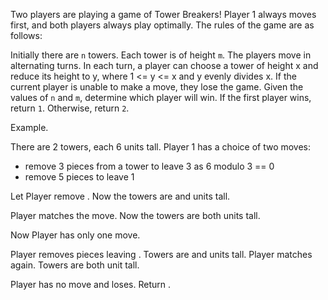 Two players are playing a game of Tower Breakers! Player 1 always moves first, and both players always play optimally. The rules of the game are as follows:

Initially there are `n` towers.
Each tower is of height `m`.
The players move in alternating turns.
In each turn, a player can choose a tower of height x and reduce its height to y, where 1 <= y <= x  and y evenly divides x.
If the current player is unable to make a move, they lose the game.
Given the values of `n` and `m`, determine which player will win. If the first player wins, return `1`. Otherwise, return `2`.

Example. 

There are 2 towers, each 6 units tall. Player 1 has a choice of two moves:
- remove 3 pieces from a tower to leave 3 as 6 modulo 3 == 0 
- remove 5 pieces to leave 1

Let Player  remove . Now the towers are  and  units tall.

Player  matches the move. Now the towers are both  units tall.

Now Player  has only one move.

Player  removes  pieces leaving . Towers are  and  units tall.
Player  matches again. Towers are both  unit tall.

Player  has no move and loses. Return .